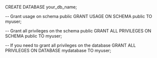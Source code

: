 
CREATE DATABASE your_db_name;

-- Grant usage on schema public
GRANT USAGE ON SCHEMA public TO myuser;

-- Grant all privileges on the schema public
GRANT ALL PRIVILEGES ON SCHEMA public TO myuser;

-- If you need to grant all privileges on the database
GRANT ALL PRIVILEGES ON DATABASE mydatabase TO myuser;
